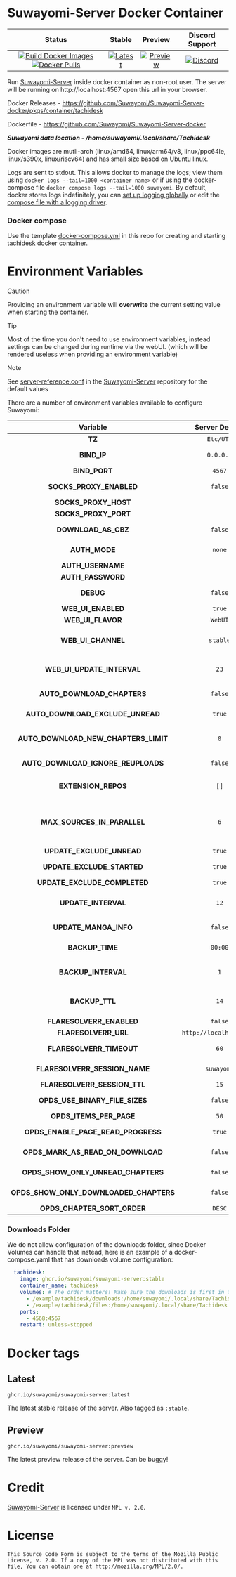 # Suwayomi-Server Docker Container

|                                                                                                                                                                                                                                                   Status                                                                                                                                                                                                                                                    |                                                                                                                             Stable                                                                                                                              |                                                                                                                             Preview                                                                                                                              |                                                                      Discord Support                                                                       |
|:-----------------------------------------------------------------------------------------------------------------------------------------------------------------------------------------------------------------------------------------------------------------------------------------------------------------------------------------------------------------------------------------------------------------------------------------------------------------------------------------------------------:|:---------------------------------------------------------------------------------------------------------------------------------------------------------------------------------------------------------------------------------------------------------------:|:----------------------------------------------------------------------------------------------------------------------------------------------------------------------------------------------------------------------------------------------------------------:|:----------------------------------------------------------------------------------------------------------------------------------------------------------:|
| [![Build Docker Images](https://github.com/Suwayomi/Suwayomi-Server-docker/actions/workflows/build_container_images.yml/badge.svg)](https://github.com/Suwayomi/Suwayomi-Server-docker/actions/workflows/build_container_images.yml) [![Docker Pulls](https://img.shields.io/badge/dynamic/json?url=https://github.com/Suwayomi/Suwayomi-Server-docker/raw/main/scripts/tachidesk_version.json&label=docker_pulls&query=$.total_downloads&color=blue)](https://github.com/orgs/suwayomi/packages/container/package/tachidesk) | [![Latest](https://img.shields.io/badge/dynamic/json?url=https://github.com/Suwayomi/Suwayomi-Server-docker/raw/main/scripts/tachidesk_version.json&label=version&query=$.stable&color=blue)](https://github.com/orgs/suwayomi/packages/container/package/tachidesk/) | [![Preview](https://img.shields.io/badge/dynamic/json?url=https://github.com/Suwayomi/Suwayomi-Server-docker/raw/main/scripts/tachidesk_version.json&label=version&query=$.preview&color=blue)](https://github.com/orgs/suwayomi/packages/container/package/tachidesk) | [![Discord](https://img.shields.io/discord/801021177333940224.svg?label=discord&labelColor=7289da&color=2c2f33&style=flat)](https://discord.gg/DDZdqZWaHA) |

Run [Suwayomi-Server](https://github.com/Suwayomi/Suwayomi-Server) inside docker container as non-root user. The server will be running on http://localhost:4567 open this url in your browser.

Docker Releases - https://github.com/Suwayomi/Suwayomi-Server-docker/pkgs/container/tachidesk

Dockerfile - https://github.com/Suwayomi/Suwayomi-Server-docker

_**Suwayomi data location - /home/suwayomi/.local/share/Tachidesk**_

Docker images are mutli-arch (linux/amd64, linux/arm64/v8, linux/ppc64le, linux/s390x, linux/riscv64) and has small size based on Ubuntu linux.

Logs are sent to stdout.
This allows docker to manage the logs; view them using `docker logs --tail=1000 <container name>` or if using the docker-compose file `docker compose logs --tail=1000 suwayomi`.
By default, docker stores logs indefinitely, you can [set up logging globally](https://docs.docker.com/engine/logging/configure/) or edit the [compose file with a logging driver](https://docs.docker.com/reference/compose-file/services/#logging).

### Docker compose

Use the template [docker-compose.yml](./docker-compose.yml) in this repo for creating and starting tachidesk docker container.

# Environment Variables

> [!CAUTION]
> Providing an environment variable will <b>overwrite</b> the current setting value when starting the container.

> [!Tip]
> Most of the time you don't need to use environment variables, instead settings can be changed during runtime via the webUI. (which will be rendered useless when providing an environment variable)

> [!NOTE]
> See [server-reference.conf](https://github.com/Suwayomi/Suwayomi-Server/blob/master/server/src/main/resources/server-reference.conf) in the [Suwayomi-Server](https://github.com/Suwayomi/Suwayomi-Server) repository for the default values

There are a number of environment variables available to configure Suwayomi:

|                Variable                |     Server Default      |                                                                                              Description                                                                                              |
|:--------------------------------------:|:-----------------------:|:-----------------------------------------------------------------------------------------------------------------------------------------------------------------------------------------------------:|
|                 **TZ**                 |        `Etc/UTC`        |                                                                              What time zone the container thinks it is.                                                                               |
|              **BIND_IP**               |        `0.0.0.0`        |                                                        The interface to listen on, inside the container. You almost never want to change this.                                                        |
|             **BIND_PORT**              |         `4567`          |                                                                                  Which port Suwayomi will listen on                                                                                   |
|        **SOCKS_PROXY_ENABLED**         |         `false`         |                                                                         Whether Suwayomi will connect through a SOCKS5 proxy                                                                          |
|          **SOCKS_PROXY_HOST**          |           ` `           |                                                                                   The TCP host of the SOCKS5 proxy                                                                                    |
|          **SOCKS_PROXY_PORT**          |           ` `           |                                                                                     The port of the SOCKS5 proxy                                                                                      |
|          **DOWNLOAD_AS_CBZ**           |         `false`         |                                                                     Whether Suwayomi should save the manga to disk in CBZ format                                                                      |
|             **AUTH_MODE**              |         `none`          |                                                         Whether Suwayomi requires a login to get in. `none` or `basic_auth` or `simple_login`                                                         |
|           **AUTH_USERNAME**            |           ` `           |                                                                                  The username to log in to Suwayomi.                                                                                  |
|           **AUTH_PASSWORD**            |           ` `           |                                                                                  The password to log in to Suwayomi.                                                                                  |
|               **DEBUG**                |         `false`         |                                                               If extra logging is enabled. Useful for development and troubleshooting.                                                                |
|           **WEB_UI_ENABLED**           |         `true`          |                                                                                  If the server should serve a webUI                                                                                   |
|           **WEB_UI_FLAVOR**            |         `WebUI`         |                                                                                          "WebUI" or "Custom"                                                                                          |
|           **WEB_UI_CHANNEL**           |        `stable`         |                                        "bundled" (the version bundled with the server release), "stable" or "preview" - the webUI version that should be used                                         |
|       **WEB_UI_UPDATE_INTERVAL**       |          `23`           |                                          Time in hours - 0 to disable auto update - range: 1 <= n < 24 - how often the server should check for webUI updates                                          |
|       **AUTO_DOWNLOAD_CHAPTERS**       |         `false`         |                                                             If new chapters that have been retrieved should get automatically downloaded                                                              |
|    **AUTO_DOWNLOAD_EXCLUDE_UNREAD**    |         `true`          |                                                                  Ignore automatic chapter downloads of entries with unread chapters                                                                   |
|  **AUTO_DOWNLOAD_NEW_CHAPTERS_LIMIT**  |           `0`           |                           0 to disable - how many unread downloaded chapters should be available - if the limit is reached, new chapters won't be downloaded automatically                            |
|   **AUTO_DOWNLOAD_IGNORE_REUPLOADS**   |         `false`         |                                                         Decides if re-uploads should be ignored during auto download of new chapters chapters                                                         |
|          **EXTENSION_REPOS**           |          `[]`           |                       Any additional extension repos to use, the format is `["https://github.com/MY_ACCOUNT/MY_REPO/tree/repo", "https://github.com/MY_ACCOUNT_2/MY_REPO_2/"]`                        |
|      **MAX_SOURCES_IN_PARALLEL**       |           `6`           | Range: 1 <= n <= 20 - Sets how many sources can do requests (updates, downloads) in parallel. Updates/Downloads are grouped by source and all mangas of a source are updated/downloaded synchronously |
|       **UPDATE_EXCLUDE_UNREAD**        |         `true`          |                                                                            If unread manga should be excluded from updates                                                                            |
|       **UPDATE_EXCLUDE_STARTED**       |         `true`          |                                                                  If manga that haven't been started should be excluded from updates                                                                   |
|      **UPDATE_EXCLUDE_COMPLETED**      |         `true`          |                                                                          If completed manga should be excluded from updates                                                                           |
|          **UPDATE_INTERVAL**           |          `12`           |                 Time in hours - 0 to disable it - (doesn't have to be full hours e.g. 12.5) - range: 6 <= n < ∞ - Interval in which the global update will be automatically triggered                 |
|         **UPDATE_MANGA_INFO**          |         `false`         |                                                                        If manga info should be updated along with the chapters                                                                        |
|            **BACKUP_TIME**             |         `00:00`         |                                                    Range: hour: 0-23, minute: 0-59 - Time of day at which the automated backup should be triggered                                                    |
|          **BACKUP_INTERVAL**           |           `1`           |                                         Time in days - 0 to disable it - range: 1 <= n < ∞ - Interval in which the server will automatically create a backup                                          |
|             **BACKUP_TTL**             |          `14`           |                                         Time in days - 0 to disable it - range: 1 <= n < ∞ - How long backup files will be kept before they will get deleted                                          |
|        **FLARESOLVERR_ENABLED**        |         `false`         |                                                                         Whether FlareSolverr is enabled and available to use                                                                          |
|          **FLARESOLVERR_URL**          | `http://localhost:8191` |                                                                                 The URL of the FlareSolverr instance                                                                                  |
|        **FLARESOLVERR_TIMEOUT**        |          `60`           |                                                              Time in seconds for FlareSolverr to timeout if the challenge is not solved                                                               |
|     **FLARESOLVERR_SESSION_NAME**      |       `suwayomi`        |                                                                   The name of the session that Suwayomi will use with FlareSolverr                                                                    |
|      **FLARESOLVERR_SESSION_TTL**      |          `15`           |                                                                             The time to live for the FlareSolverr session                                                                             |
|     **OPDS_USE_BINARY_FILE_SIZES**     |         `false`         |                                                        If the file sizes should be displayed in binary (KiB, MiB, GiB) or decimal (KB, MB, GB)                                                        |
|        **OPDS_ITEMS_PER_PAGE**         |          `50`           |                                                                           How many items to show on a page - 10 <= n < 5000                                                                           |
|   **OPDS_ENABLE_PAGE_READ_PROGRESS**   |         `true`          |                                                         Track and update your reading progress by page for each chapter during page streaming                                                         |
|   **OPDS_MARK_AS_READ_ON_DOWNLOAD**    |         `false`         |                                                                      Automatically mark chapters as read when you download them                                                                       |
|   **OPDS_SHOW_ONLY_UNREAD_CHAPTERS**   |         `false`         |                                                                      Filter manga feed to display only chapters you haven't read                                                                      |
| **OPDS_SHOW_ONLY_DOWNLOADED_CHAPTERS** |         `false`         |                                                                    Filter manga feed to display only chapters you have downloaded                                                                     |
|      **OPDS_CHAPTER_SORT_ORDER**       |         `DESC`          |                                                                                            "DESC" or "ASC"                                                                                            |

### Downloads Folder
We do not allow configuration of the downloads folder, since Docker Volumes can handle that instead, here is an example of a docker-compose.yaml that has downloads volume configuration:
```yaml
  tachidesk:
    image: ghcr.io/suwayomi/suwayomi-server:stable
    container_name: tachidesk
    volumes: # The order matters! Make sure the downloads is first in the volume list or it will not work!
      - /example/tachidesk/downloads:/home/suwayomi/.local/share/Tachidesk/downloads
      - /example/tachidesk/files:/home/suwayomi/.local/share/Tachidesk
    ports:
      - 4568:4567
    restart: unless-stopped
```

# Docker tags

## Latest

`ghcr.io/suwayomi/suwayomi-server:latest` 

The latest stable release of the server. Also tagged as `:stable`.

## Preview

`ghcr.io/suwayomi/suwayomi-server:preview`

The latest preview release of the server. Can be buggy!

# Credit

[Suwayomi-Server](https://github.com/Suwayomi/Suwayomi-Server) is licensed under `MPL v. 2.0`.

# License

    This Source Code Form is subject to the terms of the Mozilla Public
    License, v. 2.0. If a copy of the MPL was not distributed with this
    file, You can obtain one at http://mozilla.org/MPL/2.0/.
